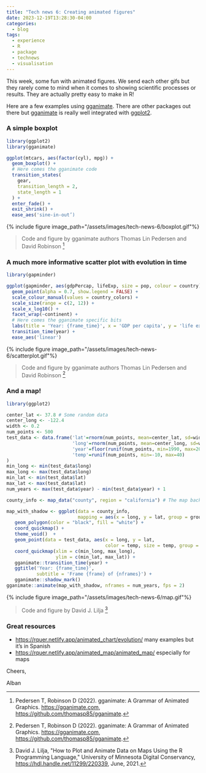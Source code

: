 ```yaml
---
title: "Tech news 6: Creating animated figures"
date: 2023-12-19T13:28:30-04:00
categories:
  - blog
tags:
  - experience
  - R
  - package
  - technews
  - visualisation
---
```


This week, some fun with animated figures. We send each other gifs but they rarely come to mind when it comes to showing scientific processes or results. They are actually pretty easy to make in R!

Here are a few examples using [gganimate][gganimate]. There are other packages out there but [gganimate][gganimate] is really well integrated with [ggplot2][ggplot2].

### A simple boxplot

``` r
library(ggplot2)
library(gganimate)

ggplot(mtcars, aes(factor(cyl), mpg)) + 
  geom_boxplot() + 
  # Here comes the gganimate code
  transition_states(
    gear,
    transition_length = 2,
    state_length = 1
  ) +
  enter_fade() + 
  exit_shrink() +
  ease_aes('sine-in-out’)
```

{% include figure image_path="/assets/images/tech-news-6/boxplot.gif"%}
> Code and figure by gganimate authors Thomas Lin Pedersen and David Robinson [^1]

### A much more informative scatter plot with evolution in time

``` r
library(gapminder)

ggplot(gapminder, aes(gdpPercap, lifeExp, size = pop, colour = country)) +
  geom_point(alpha = 0.7, show.legend = FALSE) +
  scale_colour_manual(values = country_colors) +
  scale_size(range = c(2, 12)) +
  scale_x_log10() +
  facet_wrap(~continent) +
  # Here comes the gganimate specific bits
  labs(title = 'Year: {frame_time}', x = 'GDP per capita', y = 'life expectancy') +
  transition_time(year) +
  ease_aes('linear')
```

{% include figure image_path="/assets/images/tech-news-6/scatterplot.gif"%}

> Code and figure by gganimate authors Thomas Lin Pedersen and David Robinson [^1]

### And a map!

``` r
library(ggplot2)

center_lat <- 37.8 # Some random data
center_long <- -122.4
width <- 0.2
num_points <- 500
test_data <- data.frame('lat'=rnorm(num_points, mean=center_lat, sd=width),
                        'long'=rnorm(num_points, mean=center_long, sd=width),
                        'year'=floor(runif(num_points, min=1990, max=2020)),
                        'temp'=runif(num_points, min=-10, max=40)
)
min_long <- min(test_data$long)
max_long <- max(test_data$long)
min_lat <- min(test_data$lat)
max_lat <- max(test_data$lat)
num_years <- max(test_data$year) - min(test_data$year) + 1

county_info <- map_data("county", region = "california") # The map background

map_with_shadow <- ggplot(data = county_info,
                          mapping = aes(x = long, y = lat, group = group)) +
   geom_polygon(color = "black", fill = "white") +
   coord_quickmap() +
   theme_void()  +
   geom_point(data = test_data, aes(x = long, y = lat,
                                    color = temp, size = temp, group = year)) +
   coord_quickmap(xlim = c(min_long, max_long), 
                  ylim = c(min_lat, max_lat)) +
   gganimate::transition_time(year) +
   ggtitle('Year: {frame_time}',
           subtitle = 'Frame {frame} of {nframes}') +
   gganimate::shadow_mark()
gganimate::animate(map_with_shadow, nframes = num_years, fps = 2)
```

{% include figure image_path="/assets/images/tech-news-6/map.gif"%}

> Code and figure by David J. Lilja [^2]

### Great resources

- <https://rquer.netlify.app/animated_chart/evolution/> many examples but it’s in Spanish
- <https://rquer.netlify.app/animated_map/animated_map/> especially for maps

Cheers,

Alban

[^1]: Pedersen T, Robinson D (2022). gganimate: A Grammar of Animated Graphics. <https://gganimate.com>, <https://github.com/thomasp85/gganimate>.
[^2]: David J. Lilja, "How to Plot and Animate Data on Maps Using the R Programming Language," University of Minnesota Digital Conservancy, <https://hdl.handle.net/11299/220339>, June, 2021.

[gganimate]:  https://gganimate.com/
[ggplot2]:    https://ggplot2.tidyverse.org/